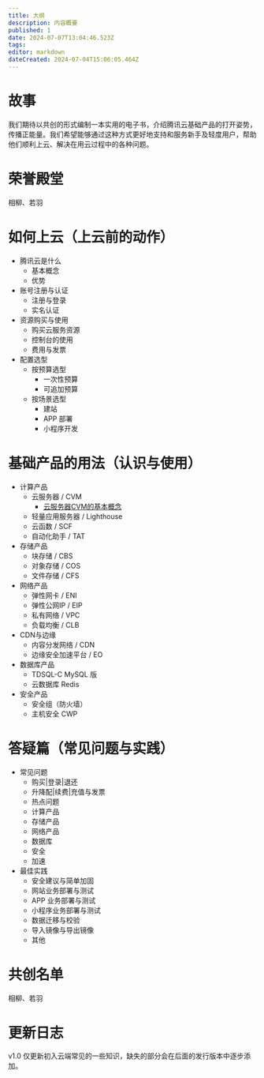 ```yaml
---
title: 大纲
description: 内容概要
published: 1
date: 2024-07-07T13:04:46.523Z
tags: 
editor: markdown
dateCreated: 2024-07-04T15:06:05.464Z
---
```


# 故事

我们期待以共创的形式编制一本实用的电子书，介绍腾讯云基础产品的打开姿势，传播正能量。我们希望能够通过这种方式更好地支持和服务新手及轻度用户，帮助他们顺利上云、解决在用云过程中的各种问题。

# 荣誉殿堂

相柳、若羽

# 如何上云（上云前的动作）

  - 腾讯云是什么
    - 基本概念
    - 优势
  - 账号注册与认证
    - 注册与登录
    - 实名认证
  - 资源购买与使用
    - 购买云服务资源
    - 控制台的使用
    - 费用与发票
  - 配置选型
    - 按预算选型
      - 一次性预算
      - 可追加预算
    - 按场景选型
      - 建站
      - APP 部署
      - 小程序开发

# 基础产品的用法（认识与使用）

  - 计算产品
    - 云服务器 / CVM
      - [云服务器CVM的基本概念](/腾讯云是什么/基本概念/云服务器CVM的基本概念)
    - 轻量应用服务器 / Lighthouse
    - 云函数 / SCF
    - 自动化助手 / TAT
  - 存储产品
    - 块存储 / CBS
    - 对象存储 / COS
    - 文件存储 / CFS
  - 网络产品
    - 弹性网卡 / ENI
    - 弹性公网IP / EIP
    - 私有网络 / VPC
    - 负载均衡 / CLB
  - CDN与边缘
    - 内容分发网络 / CDN
    - 边缘安全加速平台 / EO
  - 数据库产品
    - TDSQL-C MySQL 版
    - 云数据库 Redis
  - 安全产品
    - 安全组（防火墙）
    - 主机安全 CWP

# 答疑篇（常见问题与实践）

  - 常见问题
    - 购买|登录|退还
    - 升降配|续费|充值与发票
    - 热点问题
    - 计算产品
    - 存储产品
    - 网络产品
    - 数据库
    - 安全
    - 加速
  - 最佳实践
    - 安全建议与简单加固
    - 网站业务部署与测试
    - APP 业务部署与测试
    - 小程序业务部署与测试
    - 数据迁移与校验
    - 导入镜像与导出镜像
    - 其他

# 共创名单

相柳、若羽

# 更新日志

v1.0 仅更新初入云端常见的一些知识，缺失的部分会在后面的发行版本中逐步添加。
